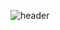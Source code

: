 ![header](https://capsule-render.vercel.app/api?type=waving&&color=0:FFFBEB,40:CFF5E7,70:C1EFFF,100:B1AFFF&height=300&section=header&text=Welcome%20%20😶‍🌫️🐾&animation=twinkling&fontSize=75&fontAlignY=42&fontColor=ACB1D6&fontAlign=55)
